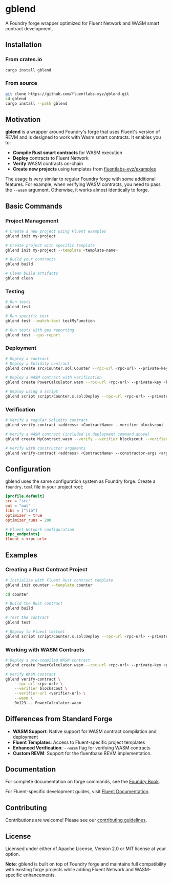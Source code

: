 # gblend

A Foundry forge wrapper optimized for Fluent Network and WASM smart contract development.

## Installation

### From crates.io

```bash
cargo install gblend
```

### From source

```bash
git clone https://github.com/fluentlabs-xyz/gblend.git
cd gblend
cargo install --path gblend
```

## Motivation

**gblend** is a wrapper around Foundry's forge that uses Fluent's version of REVM and is designed to work with Wasm
smart contracts. It enables you to:

- **Compile Rust smart contracts** for WASM execution
- **Deploy** contracts to Fluent Network
- **Verify** WASM contracts on-chain
- **Create new projects** using templates from [fluentlabs-xyz/examples](https://github.com/fluentlabs-xyz/examples)

The usage is very similar to regular Foundry forge with some additional features. For example, when verifying WASM
contracts, you need to pass the `--wasm` argument. Otherwise, it works almost identically to forge.

## Basic Commands

### Project Management

```bash
# Create a new project using Fluent examples
gblend init my-project

# Create project with specific template
gblend init my-project --template <template-name>

# Build your contracts
gblend build

# Clean build artifacts
gblend clean
```

### Testing

```bash
# Run tests
gblend test

# Run specific test
gblend test --match-test testMyFunction

# Run tests with gas reporting
gblend test --gas-report
```

### Deployment

```bash
# Deploy a contract
# Deploy a Solidity contract
gblend create src/Counter.sol:Counter --rpc-url <rpc-url> --private-key <key> --broadcast --constructor-args <args>

# Deploy a WASM contract with verification
gblend create PowerCalculator.wasm --rpc-url <rpc-url> --private-key <key> --broadcast --verify --verifier blockscout --verifier-url <verifier-url> --wasm

# Deploy using a script
gblend script script/Counter.s.sol:Deploy --rpc-url <rpc-url> --private-key <key> --broadcast
```

### Verification

```bash
# Verify a regular Solidity contract
gblend verify-contract <address> <ContractName> --verifier blockscout --verifier-url <verifier-url>

# Verify a WASM contract (included in deployment command above)
gblend create MyContract.wasm --verify --verifier blockscout --verifier-url <verifier-url> --wasm

# Verify with constructor arguments
gblend verify-contract <address> <ContractName> --constructor-args <args> --verifier blockscout --verifier-url <verifier-url>
```

## Configuration

gblend uses the same configuration system as Foundry forge. Create a `foundry.toml` file in your project root:

```toml
[profile.default]
src = "src"
out = "out"
libs = ["lib"]
optimizer = true
optimizer_runs = 200

# Fluent Network configuration
[rpc_endpoints]
fluent = <rpc-url>

```


## Examples

### Creating a Rust Contract Project

```bash
# Initialize with Fluent Rust contract template
gblend init counter --template counter

cd counter

# Build the Rust contract
gblend build

# Test the contract
gblend test

# Deploy to Fluent testnet
gblend script script/Counter.s.sol:Deploy --rpc-url <rpc-url> --private-key <private-key> --broadcast
```

### Working with WASM Contracts


```bash
# Deploy a pre-compiled WASM contract
gblend create PowerCalculator.wasm --rpc-url <rpc-url> --private-key <private-key> --broadcast

# Verify WASM contract
gblend verify-contract \
    --rpc-url <rpc-url> \
    --verifier blockscout \
    --verifier-url <verifier-url> \
    --wasm \
    0x123... PowerCalculator.wasm
```

## Differences from Standard Forge

- **WASM Support**: Native support for WASM contract compilation and deployment
- **Fluent Templates**: Access to Fluent-specific project templates
- **Enhanced Verification**: `--wasm` flag for verifying WASM contracts
- **Custom REVM**: Support for the fluentbase REVM implementation.

## Documentation

For complete documentation on forge commands, see the [Foundry Book](https://book.getfoundry.sh/).

For Fluent-specific development guides, visit [Fluent Documentation](https://docs.fluent.xyz).

## Contributing

Contributions are welcome! Please see
our [contributing guidelines](https://github.com/fluentlabs-xyz/gblend/blob/main/CONTRIBUTING.md).

## License

Licensed under either of Apache License, Version 2.0 or MIT license at your option.

**Note**: gblend is built on top of Foundry forge and maintains full compatibility with existing forge projects while
adding Fluent Network and WASM-specific enhancements.